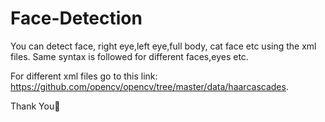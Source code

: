 # Face-Detection
You can detect face, right eye,left eye,full body, cat face etc using the xml files. Same syntax is followed for different faces,eyes etc.

For different xml files go to this link: https://github.com/opencv/opencv/tree/master/data/haarcascades.

Thank You🙂
